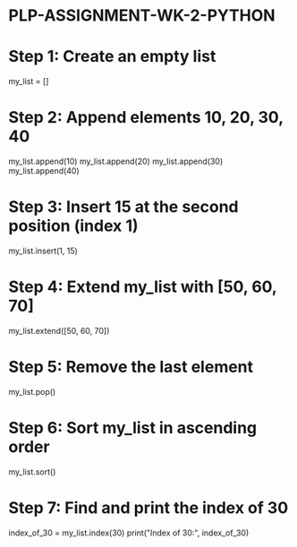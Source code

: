 # PLP-ASSIGNMENT-WK-2-PYTHON
# Step 1: Create an empty list
my_list = []

# Step 2: Append elements 10, 20, 30, 40
my_list.append(10)
my_list.append(20)
my_list.append(30)
my_list.append(40)

# Step 3: Insert 15 at the second position (index 1)
my_list.insert(1, 15)

# Step 4: Extend my_list with [50, 60, 70]
my_list.extend([50, 60, 70])

# Step 5: Remove the last element
my_list.pop()

# Step 6: Sort my_list in ascending order
my_list.sort()

# Step 7: Find and print the index of 30
index_of_30 = my_list.index(30)
print("Index of 30:", index_of_30)

